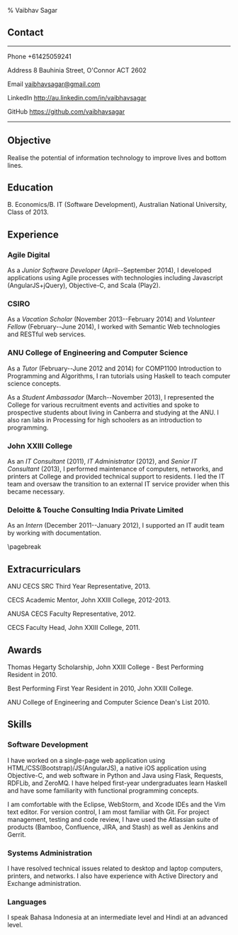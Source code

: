 % Vaibhav Sagar


## Contact ##

-------- ----------------------------------------------------------------------
Phone    +61425059241

Address  8 Bauhinia Street, O'Connor ACT 2602

Email    <vaibhavsagar@gmail.com>

LinkedIn <http://au.linkedin.com/in/vaibhavsagar>

GitHub   <https://github.com/vaibhavsagar>
-------- ----------------------------------------------------------------------


## Objective ##

Realise the potential of information technology to improve lives and bottom
lines.

## Education ##

B. Economics/B. IT (Software Development), Australian National University,
Class of 2013.

## Experience ##

### Agile Digital ###

As a *Junior Software Developer* (April--September 2014), I developed
applications using Agile processes with technologies including Javascript
(AngularJS+jQuery), Objective-C, and Scala (Play2).

### CSIRO ###

As a *Vacation Scholar* (November 2013--February 2014) and *Volunteer Fellow*
(February--June 2014), I worked with Semantic Web technologies and RESTful web
services.

### ANU College of Engineering and Computer Science ###

As a *Tutor* (February--June 2012 and 2014) for COMP1100 Introduction to
Programming and Algorithms, I ran tutorials using Haskell to teach computer
science concepts.

As a *Student Ambassador* (March--November 2013), I represented the College for
various recruitment events and activities and spoke to prospective students
about living in Canberra and studying at the ANU. I also ran labs in Processing
for high schoolers as an introduction to programming.

### John XXIII College ###

As an *IT Consultant* (2011), *IT Administrator* (2012), and *Senior IT
Consultant* (2013), I performed maintenance of computers, networks, and
printers at College and provided technical support to residents. I led the IT
team and oversaw the transition to an external IT service provider when this
became necessary.

### Deloitte & Touche Consulting India Private Limited ###

As an *Intern* (December 2011--January 2012), I supported an IT audit team by
working with documentation.

\pagebreak


## Extracurriculars ##

ANU CECS SRC Third Year Representative, 2013.

CECS Academic Mentor, John XXIII College, 2012-2013.

ANUSA CECS Faculty Representative, 2012.

CECS Faculty Head, John XXIII College, 2011.


## Awards ##

Thomas Hegarty Scholarship, John XXIII College - Best Performing Resident in
2010.

Best Performing First Year Resident in 2010, John XXIII College.

ANU College of Engineering and Computer Science Dean's List 2010.


## Skills ##

### Software Development ###

I have worked on a single-page web application using
HTML/CSS(Bootstrap)/JS(AngularJS), a native iOS application using Objective-C,
and web software in Python and Java using Flask, Requests, RDFLib, and ZeroMQ.
I have helped first-year undergraduates learn Haskell and have some familiarity
with functional programming concepts.

I am comfortable with the Eclipse, WebStorm, and Xcode IDEs and the Vim text
editor. For version control, I am most familiar with Git. For project
management, testing and code review, I have used the Atlassian suite of
products (Bamboo, Confluence, JIRA, and Stash) as well as Jenkins and Gerrit.

### Systems Administration ###

I have resolved technical issues related to desktop and laptop computers,
printers, and networks. I also have experience with Active Directory and
Exchange administration.

### Languages ###

I speak Bahasa Indonesia at an intermediate level and Hindi at an advanced
level.

